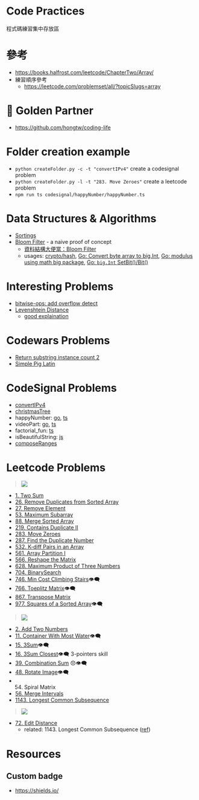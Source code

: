 # Code Practices
程式碼練習集中存放區

# 參考
- https://books.halfrost.com/leetcode/ChapterTwo/Array/
- 練習順序參考
    - https://leetcode.com/problemset/all/?topicSlugs=array

# 🎰 Golden Partner
- https://github.com/hongtw/coding-life

# Folder creation example
- `python createFolder.py -c -t "convertIPv4"` create a codesignal problem
- `python createFolder.py -l -t "283. Move Zeroes"` create a leetcode problem
- `npm run ts codesignal/happyNumber/happyNumber.ts`


# Data Structures & Algorithms
- [Sortings](algorithms/sorting.go)
- [Bloom Filter](./data-structures/bloomfilter.go) - a naive proof of concept
  - [資料結構大便當：Bloom Filter](https://medium.com/@Kadai/%E8%B3%87%E6%96%99%E7%B5%90%E6%A7%8B%E5%A4%A7%E4%BE%BF%E7%95%B6-bloom-filter-58b0320a346d)
  - usages: [crypto/hash](https://gobyexample.com/sha1-hashes), [Go: Convert byte array to big.Int](https://stackoverflow.com/questions/24757814/golang-convert-byte-array-to-big-int/36944328), [Go: modulus using math big package](https://stackoverflow.com/questions/24098959/golang-modulus-using-math-big-package), [Go: `big.Int` SetBit()/Bit()](https://stackoverflow.com/a/53681508/8694937)

# Interesting Problems
- [bitwise-ops: add overflow detect](interesting-problems/bitwise-ops-addOk/add_overflow_detect.go)
- [Levenshtein Distance](leetcode/problems/0072.EditDistance/levenshteinDistance.py)
  - [good explaination](https://medium.com/@ethannam/understanding-the-levenshtein-distance-equation-for-beginners-c4285a5604f0)

# Codewars Problems
- [Return substring instance count 2](codewars/Returnsubstringinstancecount2/Returnsubstringinstancecount2.py)
- [Simple Pig Latin](codewars/SimplePigLatin/SimplePigLatin.js)

# CodeSignal Problems
- [convertIPv4](codesignal/convertIPv4/convertIPv4.go)
- [christmasTree](codesignal/christmasTree/christmasTree.go)
- happyNumber: [go](codesignal/happyNumber/happyNumber.go), [ts](codesignal/happyNumber/happyNumber.ts)
- videoPart: [go](codesignal/videoPart/videoPart.go), [ts](codesignal/videoPart/videoPart.ts)
- factorial_fun: [ts](codesignal/factorial_fun/factorial_fun.ts)
- isBeautifulString: [js](codesignal/isBeautifulString/isBeautifulString.js)
- [composeRanges](codesignal/composeRanges/composeRanges.js)

# Leetcode Problems
> ![](https://img.shields.io/badge/LeetCode-Easy-brightgreen)
- [1. Two Sum](leetcode/problems/0001.TwoSum/0001.TwoSum.go)
- [26. Remove Duplicates from Sorted Array](leetcode/problems/0026.RemoveDuplicatesFromSortedArray/0026.RemoveDuplicatesFromSortedArray.go)
- [27. Remove Element](leetcode/problems/0027.RemoveElement/0027.RemoveElement.go)
- [53. Maximum Subarray](leetcode/problems/0053.MaximumSubarray/0053.MaximumSubarray.go)
- [88. Merge Sorted Array](leetcode/problems/0088.MergeSortedArray/0088.MergeSortedArray.go)
- [219. Contains Duplicate II](leetcode/problems/0219.ContainsDuplicateII/0219.ContainsDuplicateII.go)
- [283. Move Zeroes](leetcode/problems/0283.MoveZeroes/0283.MoveZeroes.go)
- [287. Find the Duplicate Number](leetcode/problems/0287.FindtheDuplicateNumber/0287.FindtheDuplicateNumber.go)
- [532. K-diff Pairs in an Array](leetcode/problems/0532.KdiffPairsinanArray/0532.KdiffPairsinanArray.go)
- [561. Array Partition I](leetcode/problems/0561.ArrayPartitionI/0561.ArrayPartitionI.go)
- [566. Reshape the Matrix](leetcode/problems/0566.ReshapetheMatrix/0566.ReshapetheMatrix.go)
- [628. Maximum Product of Three Numbers](leetcode/problems/0628.MaximumProductofThreeNumbers/0628.MaximumProductofThreeNumbers.go)
- [704. BinarySearch](leetcode/problems/0704.BinarySearch/0704.BinarySearch.go)
- [746. Min Cost Climbing Stairs](leetcode/problems/0746.MinCostClimbingStairs/0746.MinCostClimbingStairs.go)👁‍🗨
- [766. Toeplitz Matrix](leetcode/problems/0746.MinCostClimbingStairs/0746.MinCostClimbingStairs.go)👁‍🗨
- [867. Transpose Matrix](leetcode/problems/0867.TransposeMatrix/0867.TransposeMatrix.go)
- [977. Squares of a Sorted Array](leetcode/problems/0977.SquaresofaSortedArray/0977.SquaresofaSortedArray.go)👁‍🗨

> ![](https://img.shields.io/badge/LeetCode-Medium-orange)
- [2. Add Two Numbers](./leetcode/problems/0002.AddTwoNumbers/0002.AddTwoNumbers.go)
- [11. Container With Most Water](leetcode/problems/0011.ContainerWithMostWater/0011.ContainerWithMostWater.go)👁‍🗨
- [15. 3Sum](leetcode/problems/0015.3Sum/0015.3Sum.go)👁‍🗨
- [16. 3Sum Closest](leetcode/problems/0016.3SumClosest/0016.3SumClosest.go)👁‍🗨 3-pointers skill
- [39. Combination Sum](leetcode/problems/0039.CombinationSum/0039.CombinationSum.go) 😞👁‍🗨
- [48. Rotate Image](leetcode/problems/0048.RotateImage/0048.RotateImage.go)👁‍🗨
- 54. Spiral Matrix
- [56. Merge Intervals](leetcode/problems/0056.MergeIntervals/0056.MergeIntervals.go)
- [1143. Longest Common Subsequence](leetcode/problems/1143.LongestCommonSubsequence/1143.LongestCommonSubsequence.go)


> ![](https://img.shields.io/badge/LeetCode-Hard-red)
- [72. Edit Distance](leetcode/problems/0072.EditDistance/0072.EditDistance.go)
  - related: 1143. Longest Common Subsequence ([ref](leetcode/problems/1143.LongestCommonSubsequence/1143.LongestCommonSubsequence.go))

# Resources
## Custom badge
- https://shields.io/
